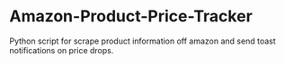 # Amazon-Product-Price-Tracker
Python script for scrape product information off amazon and send toast notifications on price drops.
